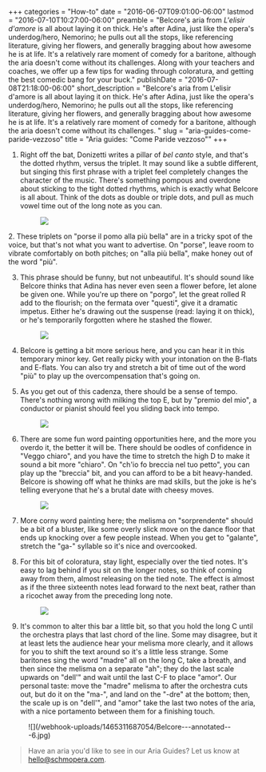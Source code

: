 +++
categories = "How-to"
date = "2016-06-07T09:01:00-06:00"
lastmod = "2016-07-10T10:27:00-06:00"
preamble = "Belcore's aria from *L'elisir d'amore* is all about laying it on thick. He's after Adina, just like the opera's underdog/hero, Nemorino; he pulls out all the stops, like referencing literature, giving her flowers, and generally bragging about how awesome he is at life. It's a relatively rare moment of comedy for a baritone, although the aria doesn't come without its challenges. Along with your teachers and coaches, we offer up a few tips for wading through coloratura, and getting the best comedic bang for your buck."
publishDate = "2016-07-08T21:18:00-06:00"
short_description = "Belcore's aria from L'elisir d'amore is all about laying it on thick. He's after Adina, just like the opera's underdog/hero, Nemorino; he pulls out all the stops, like referencing literature, giving her flowers, and generally bragging about how awesome he is at life. It's a relatively rare moment of comedy for a baritone, although the aria doesn't come without its challenges. "
slug = "aria-guides-come-paride-vezzoso"
title = "Aria guides: &quot;Come Paride vezzoso&quot;"
+++

1. Right off the bat, Donizetti writes a pillar of *bel canto* style, and that's the dotted rhythm, versus the triplet. It may sound like a subtle different, but singing this first phrase with a triplet feel completely changes the character of the music. There's something pompous and overdone about sticking to the tight dotted rhythms, which is exactly what Belcore is all about. Think of the dots as double or triple dots, and pull as much vowel time out of the long note as you can.<figure data-type="image">![](/webhook-uploads/1465311641645/Belcore---annotated---1.jpg)
</figure>
2. These triplets on "porse il pomo alla più bella" are in a tricky spot of the voice, but that's not what you want to advertise. On "porse", leave room to vibrate comfortably on both pitches; on "alla più bella", make honey out of the word "più".

3. This phrase should be funny, but not unbeautiful. It's should sound like Belcore thinks that Adina has never even seen a flower before, let alone be given one. While you're up there on "porgo", let the great rolled R add to the flourish; on the fermata over "questi", give it a dramatic impetus. Either he's drawing out the suspense (read: laying it on thick), or he's temporarily forgotten where he stashed the flower.<figure data-type="image">![](/webhook-uploads/1465311650181/Belcore---annotated---2.jpg)
</figure>

4. Belcore is getting a bit more serious here, and you can hear it in this temporary minor key. Get really picky with your intonation on the B-flats and E-flats. You can also try and stretch a bit of time out of the word "più" to play up the overcompensation that's going on.

5. As you get out of this cadenza, there should be a sense of tempo. There's nothing wrong with milking the top E, but by "premio del mio", a conductor or pianist should feel you sliding back into tempo.<figure data-type="image">![](/webhook-uploads/1465311657760/Belcore---annotated---3.jpg)
</figure>

6. There are some fun word painting opportunities here, and the more you overdo it, the better it will be. There should be oodles of confidence in "Veggo chiaro", and you have the time to stretch the high D to make it sound a bit more "chiaro". On "ch'io fo breccia nel tuo petto", you can play up the "breccia" bit, and you can afford to be a bit heavy-handed. Belcore is showing off what he thinks are mad skills, but the joke is he's telling everyone that he's a brutal date with cheesy moves.<figure data-type="image">![](/webhook-uploads/1465311668952/Belcore---annotated---4.jpg)
</figure>

7. More corny word painting here; the melisma on "sorprendente" should be a bit of a bluster, like some overly slick move on the dance floor that ends up knocking over a few people instead. When you get to "galante", stretch the "ga-" syllable so it's nice and overcooked.

8. For this bit of coloratura, stay light, especially over the tied notes. It's easy to lag behind if you sit on the longer notes, so think of coming away from them, almost releasing on the tied note. The effect is almost as if the three sixteenth notes lead forward to the next beat, rather than a ricochet away from the preceding long note.<figure data-type="image">![](/webhook-uploads/1465311678153/Belcore---annotated---5.jpg)
</figure>

9. It's common to alter this bar a little bit, so that you hold the long C until the orchestra plays that last chord of the line. Some may disagree, but it at least lets the audience hear your melisma more clearly, and it allows for you to shift the text around so it's a little less strange. Some baritones sing the word "madre" all on the long C, take a breath, and then since the melisma on a separate "ah"; they do the last scale upwards on "dell'" and wait until the last C-F to place "amor". Our personal taste: move the "madre" melisma to after the orchestra cuts out, but do it on the "ma-", and land on the "-dre" at the bottom; then, the scale up is on "dell'", and "amor" take the last two notes of the aria, with a nice portamento between them for a finishing touch.

<figure data-type="image">![](/webhook-uploads/1465311687054/Belcore---annotated---6.jpg)
</figure>

>Have an aria you'd like to see in our Aria Guides? Let us know at [hello@schmopera.com](mailto:hello@schmopera.com).

